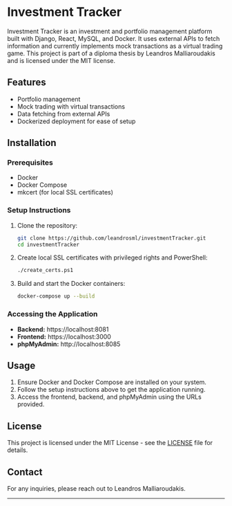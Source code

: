 # Investment Tracker

Investment Tracker is an investment and portfolio management platform built with Django, React, MySQL, and Docker. It uses external APIs to fetch information and currently implements mock transactions as a virtual trading game. This project is part of a diploma thesis by Leandros Malliaroudakis and is licensed under the MIT license.

## Features
- Portfolio management
- Mock trading with virtual transactions
- Data fetching from external APIs
- Dockerized deployment for ease of setup

## Installation

### Prerequisites
- Docker
- Docker Compose
- mkcert (for local SSL certificates)

### Setup Instructions
1. Clone the repository:
    ```bash
    git clone https://github.com/leandrosml/investmentTracker.git
    cd investmentTracker
    ```

2. Create local SSL certificates with privileged rights and PowerShell:
    ```bash
    ./create_certs.ps1
    ```

3. Build and start the Docker containers:
    ```bash
    docker-compose up --build
    ```

### Accessing the Application
- **Backend:** https://localhost:8081
- **Frontend:** https://localhost:3000
- **phpMyAdmin:** http://localhost:8085

## Usage

1. Ensure Docker and Docker Compose are installed on your system.
2. Follow the setup instructions above to get the application running.
3. Access the frontend, backend, and phpMyAdmin using the URLs provided.

## License

This project is licensed under the MIT License - see the [LICENSE](LICENSE) file for details.

## Contact

For any inquiries, please reach out to Leandros Malliaroudakis.

---

